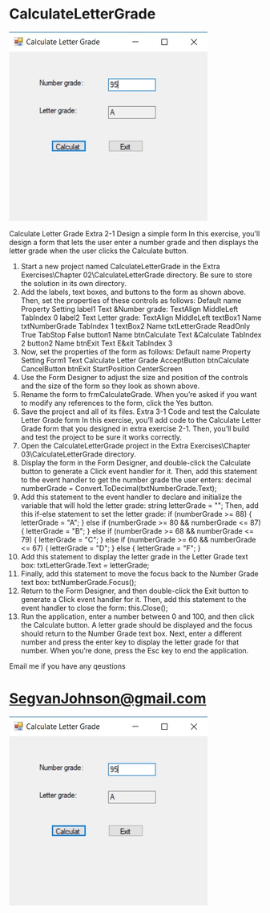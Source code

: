 # CalculateLetterGrade

![alt text](https://github.com/SegvanJohnson/CalculateLetterGrade/blob/master/CalculateLetterGrade-screenshot.jpg)


Calculate Letter Grade
Extra 2-1	Design a simple form
In this exercise, you’ll design a form that lets the user enter a number grade and then displays the letter grade when the user clicks the Calculate button. 
 
1.	Start a new project named CalculateLetterGrade in the Extra Exercises\Chapter 02\CalculateLetterGrade directory. Be sure to store the solution in its own directory.
2.	Add the labels, text boxes, and buttons to the form as shown above. Then, set the properties of these controls as follows:
Default name	Property	Setting
label1	Text	&Number grade:
TextAlign	MiddleLeft
TabIndex	0
label2	Text	Letter grade:
TextAlign	MiddleLeft
textBox1	Name	txtNumberGrade
TabIndex	1
textBox2	Name	txtLetterGrade
ReadOnly	True
TabStop	False
button1	Name	btnCalculate 
Text	&Calculate
TabIndex	2
button2	Name	btnExit
Text	E&xit
TabIndex	3
3.	Now, set the properties of the form as follows:
Default name	Property	Setting
Form1	Text	Calculate Letter Grade
AcceptButton	btnCalculate
CancelButton	btnExit
StartPosition	CenterScreen
4.	Use the Form Designer to adjust the size and position of the controls and the size of the form so they look as shown above.
5.	Rename the form to frmCalculateGrade. When you’re asked if you want to modify any references to the form, click the Yes button.
6.	Save the project and all of its files.
Extra 3-1	Code and test the Calculate Letter Grade form
In this exercise, you’ll add code to the Calculate Letter Grade form that you designed in extra exercise 2-1. Then, you’ll build and test the project to be sure it works correctly.
1.	Open the CalculateLetterGrade project in the Extra Exercises\Chapter 03\CalculateLetterGrade directory.
2.	Display the form in the Form Designer, and double-click the Calculate button to generate a Click event handler for it. Then, add this statement to the event handler to get the number grade the user enters:
decimal numberGrade = Convert.ToDecimal(txtNumberGrade.Text);
3.	Add this statement to the event handler to declare and initialize the variable that will hold the letter grade:
string letterGrade = "";
Then, add this if-else statement to set the letter grade:
if (numberGrade >= 88)
{
    letterGrade = "A";
}
else if (numberGrade >= 80 && numberGrade <= 87)
{
    letterGrade = "B";
}
else if (numberGrade >= 68 && numberGrade <= 79)
{
    letterGrade = "C";
}
else if (numberGrade >= 60 && numberGrade <= 67)
{
    letterGrade = "D";
}
else
{
    letterGrade = "F";
}
4.	Add this statement to display the letter grade in the Letter Grade text box:
txtLetterGrade.Text = letterGrade;
5.	Finally, add this statement to move the focus back to the Number Grade text box:
txtNumberGrade.Focus();
6.	Return to the Form Designer, and then double-click the Exit button to generate a Click event handler for it. Then, add this statement to the event handler to close the form:
this.Close();
7.	Run the application, enter a number between 0 and 100, and then click the Calculate button. A letter grade should be displayed and the focus should return to the Number Grade text box. Next, enter a different number and press the enter key to display the letter grade for that number. When you’re done, press the Esc key to end the application.

 Email me if you have any qeustions 
# SegvanJohnson@gmail.com


![alt text](https://github.com/SegvanJohnson/CalculateLetterGrade/blob/master/CalculateLetterGrade-screenshot.jpg)
